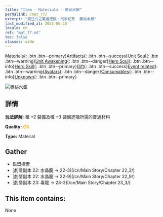 ```yaml
---
title: "Item - Materials - 奧祕水銀"
permalink: /mat_77/
excerpt: "魔法门之英雄无敌：战争纪元  奧祕水銀"
last_modified_at: 2021-06-15
locale: cn
ref: "mat_77.md"
toc: false
classes: wide
---
```

 [Materials](/ItemsCN/){: .btn .btn--primary}[Artifacts](/ItemsCN/Artifacts/){: .btn .btn--success}[Unit Soul](/ItemsCN/UnitSoul/){: .btn .btn--warning}[Unit Awakening](/ItemsCN/UnitAwakening/){: .btn .btn--danger}[Hero Soul](/ItemsCN/HeroSoul/){: .btn .btn--info}[Hero Skill](/ItemsCN/HeroSkill/){: .btn .btn--primary}[Gift](/ItemsCN/Gift/){: .btn .btn--success}[Event related](/ItemsCN/Events/){: .btn .btn--warning}[Avatars](/ItemsCN/Avatars/){: .btn .btn--danger}[Consumables](/ItemsCN/Consumables/){: .btn .btn--info}[Unknown](/ItemsCN/Unknown/){: .btn .btn--primary}

 ![奧祕水銀](/images/t/i_cailiao_shuiyin3.png)

## 詳情
 **玩法詳解:** 橙 +2 裝備及橙 +3 裝備進階所需的普通材料

 **Quality:** <span style="color: #FF8C00">OK</span>

 **Type:** Material

## Gather

*    聯盟探索 
*    [劇情副本 22: 水晶龍 -> 22-3](/cn/Main Story/Chapter 22_3/) 
*    [劇情副本 22: 水晶龍 -> 22-9](/cn/Main Story/Chapter 22_9/) 
*    [劇情副本 23: 毒龍 -> 23-3](/cn/Main Story/Chapter 23_3/) 

## This item contains:

  None

